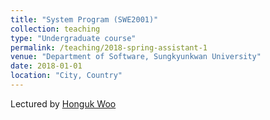 ```yaml
---
title: "System Program (SWE2001)"
collection: teaching
type: "Undergraduate course"
permalink: /teaching/2018-spring-assistant-1
venue: "Department of Software, Sungkyunkwan University"
date: 2018-01-01
location: "City, Country"
---
```


Lectured by [Honguk Woo](https://scholar.google.co.kr/citations?user=Gaxjc7UAAAAJ)